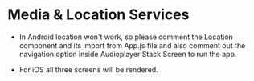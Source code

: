 # Media & Location Services

* In Android location won't work, so please comment the Location component and its import from App.js file and also comment out the navigation option inside Audioplayer Stack Screen to run the app.

* For iOS all three screens will be rendered.
